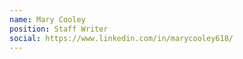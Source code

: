 ```yaml
---
name: Mary Cooley
position: Staff Writer
social: https://www.linkedin.com/in/marycooley618/
---
```

